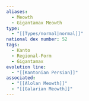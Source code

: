 ```yaml
---
aliases:
  - Meowth
  - Gigantamax Meowth
type:
  - "[[Types/normal|normal]]"
national dex number: 52
tags:
  - Kanto
  - Regional-Form
  - Gigantamax
evolution line:
  - "[[Kantonian Persian]]"
associated:
  - "[[Alolan Meowth]]"
  - "[[Galarian Meowth]]"
---
```

